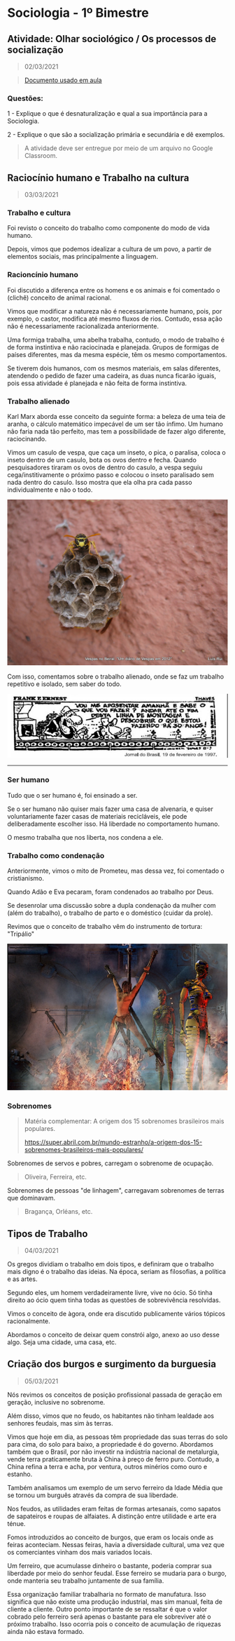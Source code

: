 # Sociologia - 1º Bimestre

## Atividade: Olhar sociológico / Os processos de socialização
> 02/03/2021

> [Documento usado em aula](./classroom.pdf)

### Questões:

1 - Explique o que é desnaturalização e qual a sua importância para a Sociologia.

2 - Explique o que são a socialização primária e secundária e dê exemplos.

> A atividade deve ser entregue por meio de um arquivo no Google Classroom.

## Raciocínio humano e Trabalho na cultura
> 03/03/2021

### Trabalho e cultura

Foi revisto o conceito do trabalho como componente do modo de vida humano.

Depois, vimos que podemos idealizar a cultura de um povo, a partir de elementos sociais, mas principalmente a linguagem.

### Racioncínio humano

Foi discutido a diferença entre os homens e os animais e foi comentado o (clichê) conceito de animal racional.

Vimos que modificar a natureza não é necessariamente humano, pois, por exemplo, o castor, modifica até mesmo fluxos de rios. Contudo, essa ação não é necessariamente racionalizada anteriormente.

Uma formiga trabalha, uma abelha trabalha, contudo, o modo de trabalho é de forma instintiva e não raciocinada e planejada. Grupos de formigas de países diferentes, mas da mesma espécie, têm os mesmo comportamentos.

Se tiverem dois humanos, com os mesmos materiais, em salas diferentes, atendendo o pedido de fazer uma cadeira, as duas nunca ficarão iguais, pois essa atividade é planejada e não feita de forma instintiva.

### Trabalho alienado

Karl Marx aborda esse conceito da seguinte forma: a beleza de uma teia de aranha, o cálculo matemático impecável de um ser tão ínfimo. Um humano não faria nada tão perfeito, mas tem a possibilidade de fazer algo diferente, raciocinando.

Vimos um casulo de vespa, que caça um inseto, o pica, o paralisa, coloca o inseto dentro de um casulo, bota os ovos dentro e fecha. Quando pesquisadores tiraram os ovos de dentro do casulo, a vespa seguiu cega/institivamente o próximo passo e colocou o inseto paralisado sem nada dentro do casulo.
Isso mostra que ela olha pra cada passo individualmente e não o todo.

![vespa com casulo](./vespas_no_beiral.jpg)

Com isso, comentamos sobre o trabalho alienado, onde se faz um trabalho repetitivo e isolado, sem saber do todo.

![trabalho alienado](./charge_trabalho_operario.jpg)

---

### Ser humano

Tudo que o ser humano é, foi ensinado a ser.

Se o ser humano não quiser mais fazer uma casa de alvenaria, e quiser voluntariamente fazer casas de materiais recicláveis, ele pode deliberadamente escolher isso. Há liberdade no comportamento humano.

O mesmo trabalha que nos liberta, nos condena a ele.

### Trabalho como condenação

Anteriormente, vimos o mito de Prometeu, mas dessa vez, foi comentado o cristianismo.

Quando Adão e Eva pecaram, foram condenados ao trabalho por Deus.

Se desenrolar uma discussão sobre a dupla condenação da mulher com (além do trabalho), o trabalho de parto e o doméstico (cuidar da prole).

Revimos que o conceito de trabalho vêm do instrumento de tortura: "Tripálio"

![tripalio](./tripalium.jpg)

### Sobrenomes

> Matéria complementar: A origem dos 15 sobrenomes brasileiros mais populares.
>
> https://super.abril.com.br/mundo-estranho/a-origem-dos-15-sobrenomes-brasileiros-mais-populares/

Sobrenomes de servos e pobres, carregam o sobrenome de ocupação.
> Oliveira, Ferreira, etc.

Sobrenomes de pessoas "de linhagem", carregavam sobrenomes de terras que dominavam.
> Bragança, Orléans, etc.

## Tipos de Trabalho
> 04/03/2021

Os gregos dividiam o trabalho em dois tipos, e definiram que o trabalho mais digno é o trabalho das ideias. Na época, seriam as filosofias, a política e as artes.

Segundo eles, um homem verdadeiramente livre, vive no ócio. Só tinha direito ao ócio quem tinha todas as questões de sobrevivência resolvidas.

Vimos o conceito de àgora, onde era discutido publicamente vários tópicos racionalmente.

Abordamos o conceito de deixar quem constrói algo, anexo ao uso desse algo. Seja uma cidade, uma casa, etc.

## Criação dos burgos e surgimento da burguesia
> 05/03/2021

Nós revimos os conceitos de posição profissional passada de geração em geração, inclusive no sobrenome.

Além disso, vimos que no feudo, os habitantes não tinham lealdade aos senhores feudais, mas sim às terras.

Vimos que hoje em dia, as pessoas têm propriedade das suas terras do solo para cima, do solo para baixo, a propriedade é do governo. Abordamos também que o Brasil, por não investir na indústria nacional de metalurgia, vende terra praticamente bruta à China à preço de ferro puro. Contudo, a China refina a terra e acha, por ventura, outros minérios como ouro e estanho.

Também analisamos um exemplo de um servo ferreiro da Idade Média que se tornou um burguês através da compra de sua liberdade.

Nos feudos, as utilidades eram feitas de formas artesanais, como sapatos de sapateiros e roupas de alfaiates. A distinção entre utilidade e arte era ténue.

Fomos introduzidos ao conceito de burgos, que eram os locais onde as feiras aconteciam. Nessas feiras, havia a diversidade cultural, uma vez que os comerciantes vinham dos mais variados locais.

Um ferreiro, que acumulasse dinheiro o bastante, poderia comprar sua liberdade por meio do senhor feudal. Esse ferreiro se mudaria para o burgo, onde manteria seu trabalho juntamente de sua família.

Essa organização familiar trabalharia no formato de manufatura. Isso significa que não existe uma produção industrial, mas sim manual, feita de cliente a cliente. Outro ponto importante de se ressaltar é que o valor cobrado pelo ferreiro será apenas o bastante para ele sobreviver até o próximo trabalho. Isso ocorria pois o conceito de acumulação de riquezas ainda não estava formado.